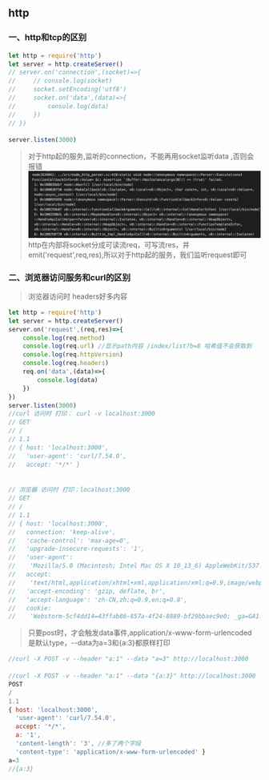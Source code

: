 ## http
### 一、http和tcp的区别
```javaScript
let http = require('http')
let server = http.createServer() 
// server.on('connection',(socket)=>{
//     // console.log(socket)
//     socket.setEncoding('utf8')
//     socket.on('data',(data)=>{
//         console.log(data)
//     })
// })

server.listen(3000)


```
> 对于http起的服务,监听的connection，不能再用socket监听data ,否则会报错
![图](../../images/http_error1.png)
http在内部将socket分成可读流req，可写流res，并emit('request',req,res),所以对于http起的服务，我们监听request即可

### 二、浏览器访问服务和curl的区别
> 浏览器访问时 headers好多内容
```javaScript
let http = require('http')
let server = http.createServer()
server.on('request',(req,res)=>{
    console.log(req.method)
    console.log(req.url) //显示path内容 /index/list?b=8 哈希值不会获取到
    console.log(req.httpVersion)
    console.log(req.headers)
    req.on('data',(data)=>{
        console.log(data)
    })
})
server.listen(3000)
//curl 访问时 打印： curl -v localhost:3000
// GET
// /
// 1.1
// { host: 'localhost:3000',
//   'user-agent': 'curl/7.54.0',
//   accept: '*/*' }


// 浏览器 访问时 打印：localhost:3000
// GET
// /
// 1.1
// { host: 'localhost:3000',
//   connection: 'keep-alive',
//   'cache-control': 'max-age=0',
//   'upgrade-insecure-requests': '1',
//   'user-agent':
//    'Mozilla/5.0 (Macintosh; Intel Mac OS X 10_13_6) AppleWebKit/537.36 (KHTML, like Gecko) Chrome/68.0.3440.106 Safari/537.36',
//   accept:
//    'text/html,application/xhtml+xml,application/xml;q=0.9,image/webp,image/apng,*/*;q=0.8',
//   'accept-encoding': 'gzip, deflate, br',
//   'accept-language': 'zh-CN,zh;q=0.9,en;q=0.8',
//   cookie:
//    'Webstorm-5cf4dd14=43ffab86-857a-4f24-8889-bf29bbaec9e0; _ga=GA1.1.1248251848.1504602579; Idea-95ea05cf=64cd4c99-1381-45dc-a621-46a3373c4000; io=xNNSRR1FeHpJ7cVgAAAA; Webstorm-5cf4d953=50a18b62-c7bd-4fc4-a51a-329f7112b686' }

```
> 只要post时，才会触发data事件,application/x-www-form-urlencoded  是默认type，--data为a=3和{a:3}都原样打印

```javaScript
//curl -X POST -v --header "a:1" --data "a=3" http://localhost:3000

//curl -X POST -v --header "a:1" --data "{a:3}" http://localhost:3000
POST
/
1.1
{ host: 'localhost:3000',
  'user-agent': 'curl/7.54.0',
  accept: '*/*',
  a: '1',
  'content-length': '3', //多了两个字段
  'content-type': 'application/x-www-form-urlencoded' }
a=3
//{a:3}

```